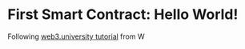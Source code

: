 # First Smart Contract: Hello World!

Following [web3.university tutorial](https://www.web3.university/article/hello-world-smart-contract) from W
